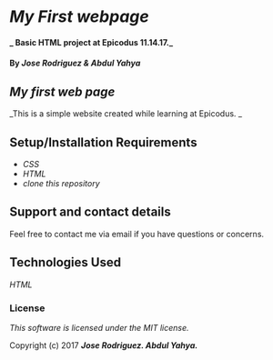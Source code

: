 # _My First webpage_

#### _ Basic HTML project at Epicodus 11.14.17._

#### By _**Jose Rodriguez & Abdul Yahya**_

## _My first web page_

_This is a simple website created while learning at Epicodus. _

## Setup/Installation Requirements

* _CSS_
* _HTML_
* _clone this repository_



## Support and contact details

Feel free to contact me via email if you have questions or concerns.

## Technologies Used

_HTML_

### License

*This software is licensed under the MIT license.*

Copyright (c) 2017 **_Jose Rodriguez. Abdul Yahya._**
